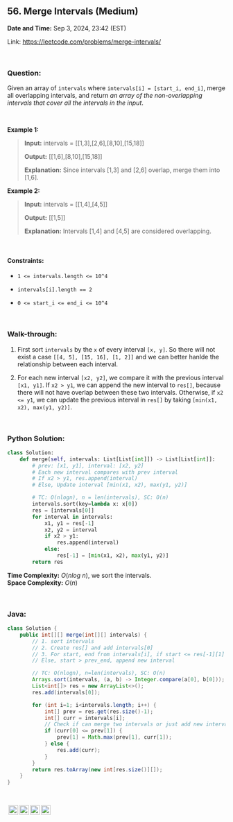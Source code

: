 ## 56. Merge Intervals (Medium)
**Date and Time:** Sep 3, 2024, 23:42 (EST)

Link: https://leetcode.com/problems/merge-intervals/

<br>

### Question:
Given an array of `intervals` where `intervals[i] = [start_i, end_i]`, merge all overlapping intervals, and return _an array of the non-overlapping intervals that cover all the intervals in the input_.

<br>

**Example 1:**
> **Input:** intervals = [[1,3],[2,6],[8,10],[15,18]]
> 
> **Output:** [[1,6],[8,10],[15,18]]
>
> **Explanation:** Since intervals [1,3] and [2,6] overlap, merge them into [1,6].

**Example 2:**
> **Input:** intervals = [[1,4],[4,5]]
> 
> **Output:** [[1,5]]
>
> **Explanation:** Intervals [1,4] and [4,5] are considered overlapping.

<br>

#### Constraints:
* `1 <= intervals.length <= 10^4`

* `intervals[i].length == 2`

* `0 <= start_i <= end_i <= 10^4`

<br>

### Walk-through: 
1. First sort `intervals` by the `x` of every interval `[x, y]`. So there will not exist a case `[[4, 5], [15, 16], [1, 2]]` and we can better hanlde the relationship between each interval.

2. For each new interval `[x2, y2]`, we compare it with the previous interval `[x1, y1]`. If `x2 > y1`, we can append the new interval to `res[]`, because there will not have overlap between these two intervals. Otherwise, if `x2 <= y1`, we can update the previous interval in `res[]` by taking `[min(x1, x2), max(y1, y2)]`.

<br>

### Python Solution:
```python
class Solution:
    def merge(self, intervals: List[List[int]]) -> List[List[int]]:
        # prev: [x1, y1], interval: [x2, y2]
        # Each new interval compares with prev interval
        # If x2 > y1, res.append(interval)
        # Else, Update interval [min(x1, x2), max(y1, y2)]

        # TC: O(nlogn), n = len(intervals), SC: O(n)
        intervals.sort(key=lambda x: x[0])
        res = [intervals[0]]
        for interval in intervals:
            x1, y1 = res[-1]
            x2, y2 = interval
            if x2 > y1:
                res.append(interval)
            else:
                res[-1] = [min(x1, x2), max(y1, y2)]
        return res
```
**Time Complexity:** $O(nlog\ n)$, we sort the intervals. <br>
**Space Complexity:** $O(n)$

<br>

### Java:
```java
class Solution {
    public int[][] merge(int[][] intervals) {
        // 1. sort intervals
        // 2. Create res[] and add intervals[0]
        // 3. For start, end from intervals[i], if start <= res[-1][1] (end), merge two intervals
        // Else, start > prev_end, append new interval

        // TC: O(nlogn), n=len(intervals), SC: O(n)
        Arrays.sort(intervals, (a, b) -> Integer.compare(a[0], b[0]));
        List<int[]> res = new ArrayList<>();
        res.add(intervals[0]);

        for (int i=1; i<intervals.length; i++) {
            int[] prev = res.get(res.size()-1);
            int[] curr = intervals[i];
            // Check if can merge two intervals or just add new interval
            if (curr[0] <= prev[1]) {
                prev[1] = Math.max(prev[1], curr[1]);
            } else {
                res.add(curr);
            }
        }
        return res.toArray(new int[res.size()][]);
    }
}
```

<br>

<img style="height:22px!important;margin-left:3px;vertical-align:text-bottom;" src="https://mirrors.creativecommons.org/presskit/icons/cc.svg?ref=chooser-v1" alt="CC BY-NC-SA" title="CC BY-NC-SA"><img style="height:22px!important;margin-left:3px;vertical-align:text-bottom;" src="https://mirrors.creativecommons.org/presskit/icons/by.svg?ref=chooser-v1" alt="BY: credit must be given to the creator" title="BY: credit must be given to the creator"><img style="height:22px!important;margin-left:3px;vertical-align:text-bottom;" src="https://mirrors.creativecommons.org/presskit/icons/nc.svg?ref=chooser-v1" alt="NC: Only noncommercial uses of the work are permitted" title="NC: Only noncommercial uses of the work are permitted"><img style="height:22px!important;margin-left:3px;vertical-align:text-bottom;" src="https://mirrors.creativecommons.org/presskit/icons/sa.svg?ref=chooser-v1" alt="SA: Adaptations must be shared under the same terms" title="SA: Adaptations must be shared under the same terms">